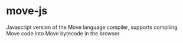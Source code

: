 # move-js

Javascript version of the Move language compiler, supports compiling Move code into Move bytecode in the browser.
